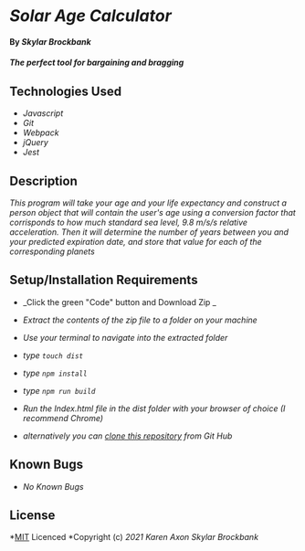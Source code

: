 # _Solar Age Calculator_

#### By _**Skylar Brockbank**_

#### _The perfect tool for bargaining and bragging_

## Technologies Used

* _Javascript_
* _Git_
* _Webpack_
* _jQuery_
* _Jest_


## Description

_This program will take your age and your life expectancy and construct a person object that will contain the user's age using a conversion factor that corrisponds to how much standard sea level, 9.8 m/s/s relative acceleration. Then it will determine the number of years between you and your predicted expiration date, and store that value for each of the corresponding planets_

## Setup/Installation Requirements

* _Click the green "Code" button and Download Zip _
* _Extract the contents of the zip file to a folder on your machine_
* _Use your terminal to navigate into the extracted folder_
* _type ```touch dist```_
* _type ```npm install```_
* _type ```npm run build```_
* _Run the Index.html file in the dist folder with your browser of choice (I recommend Chrome)_

* _alternatively you can [clone this repository](https://www.learnhowtoprogram.com/introduction-to-programming/git-html-and-css/practice-github-remote-repositories) from Git Hub_


## Known Bugs

* _No Known Bugs_

## License

*[MIT](https://opensource.org/licenses/MIT) Licenced
*Copyright (c) _2021_ _Karen Axon_ _Skylar Brockbank_